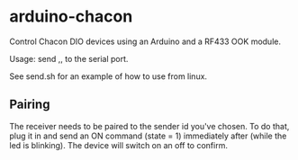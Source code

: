 arduino-chacon
==============

Control Chacon DIO devices using an Arduino and a RF433 OOK module.

Usage:
send <sender>,<interruptor>,<state> to the serial port.

See send.sh for an example of how to use from linux.

Pairing
-------

The receiver needs to be paired to the sender id you've chosen. To do that, plug it in and send an ON command (state = 1) immediately after (while the led is blinking). The device will switch on an off to confirm.

